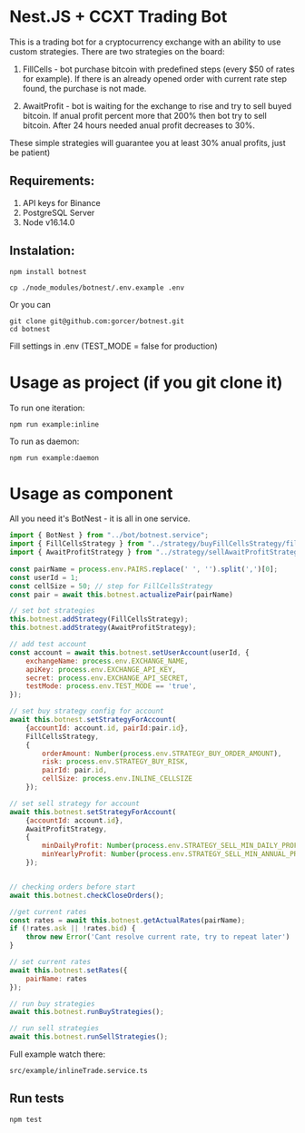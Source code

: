 # Nest.JS + CCXT Trading Bot

This is a trading bot for a cryptocurrency exchange with an ability to use custom strategies.
There are two strategies on the board:

1) FillCells - bot purchase bitcoin with predefined steps (every $50 of rates for example). If there is an already opened order with current rate step found, the purchase is not made.

2) AwaitProfit - bot is waiting for the exchange to rise and try to sell buyed bitcoin. If anual profit percent more that 200% then bot try to sell bitcoin. After 24 hours needed anual profit decreases to 30%.

These simple strategies will guarantee you at least 30% anual profits, just be patient) 


## Requirements:
1. API keys for Binance
2. PostgreSQL Server
3. Node v16.14.0


## Instalation:

```
npm install botnest
```

```
cp ./node_modules/botnest/.env.example .env
```
Or you can

```
git clone git@github.com:gorcer/botnest.git
cd botnest
```

Fill settings in .env 
(TEST_MODE = false for production)


# Usage as project (if you git clone it)

To run one iteration:
```
npm run example:inline
```

To run as daemon:
```
npm run example:daemon
```

# Usage as component

All you need it's BotNest - it is all in one service.

```javascript
import { BotNest } from "../bot/botnest.service";
import { FillCellsStrategy } from "../strategy/buyFillCellsStrategy/fillCellsStrategy.strategy";
import { AwaitProfitStrategy } from "../strategy/sellAwaitProfitStrategy/awaitProfitStrategy.strategy";
 
const pairName = process.env.PAIRS.replace(' ', '').split(',')[0];
const userId = 1;
const cellSize = 50; // step for FillCellsStrategy
const pair = await this.botnest.actualizePair(pairName)

// set bot strategies
this.botnest.addStrategy(FillCellsStrategy);
this.botnest.addStrategy(AwaitProfitStrategy);

// add test account
const account = await this.botnest.setUserAccount(userId, {
    exchangeName: process.env.EXCHANGE_NAME,
    apiKey: process.env.EXCHANGE_API_KEY,
    secret: process.env.EXCHANGE_API_SECRET,
    testMode: process.env.TEST_MODE == 'true',
});

// set buy strategy config for account
await this.botnest.setStrategyForAccount(
    {accountId: account.id, pairId:pair.id},
    FillCellsStrategy,
    {
        orderAmount: Number(process.env.STRATEGY_BUY_ORDER_AMOUNT),
        risk: process.env.STRATEGY_BUY_RISK,
        pairId: pair.id,
        cellSize: process.env.INLINE_CELLSIZE
    });

// set sell strategy for account
await this.botnest.setStrategyForAccount(
    {accountId: account.id},
    AwaitProfitStrategy,
    {
        minDailyProfit: Number(process.env.STRATEGY_SELL_MIN_DAILY_PROFIT), 
        minYearlyProfit: Number(process.env.STRATEGY_SELL_MIN_ANNUAL_PROFIT), 
    });


// checking orders before start
await this.botnest.checkCloseOrders();

//get current rates
const rates = await this.botnest.getActualRates(pairName);
if (!rates.ask || !rates.bid) {
    throw new Error('Cant resolve current rate, try to repeat later')
}

// set current rates
await this.botnest.setRates({
    pairName: rates
});

// run buy strategies
await this.botnest.runBuyStrategies();

// run sell strategies
await this.botnest.runSellStrategies();

```


Full example watch there:
```
src/example/inlineTrade.service.ts
```


## Run tests

```
npm test
```
